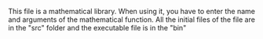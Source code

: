 This file is a mathematical library.
When using it, you have to enter the name and arguments of the mathematical function.
All the initial files of the file are in the "src" folder and the executable file is in the "bin"
